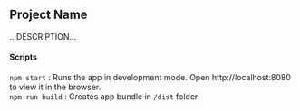 ## Project Name

...DESCRIPTION...

#### Scripts
`npm start` : Runs the app in development mode. Open http://localhost:8080 to view it in the browser.  
`npm run build` : Creates app bundle in `/dist` folder
